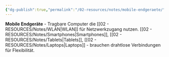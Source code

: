 ```yaml
---
{"dg-publish":true,"permalink":"/02-resources/notes/mobile-endgeraete/","tags":["informatik/hardware/mobil","informatik/netzwerk/client"],"noteIcon":"","updated":"2025-10-29T12:59:08.339+01:00"}
---
```



**Mobile Endgeräte** - Tragbare Computer die [[02 - RESOURCES/Notes/WLAN\|WLAN]] für Netzwerkzugang nutzen.
[[02 - RESOURCES/Notes/Smartphones\|Smartphones]], [[02 - RESOURCES/Notes/Tablets\|Tablets]], [[02 - RESOURCES/Notes/Laptops\|Laptops]] - brauchen drahtlose Verbindungen für Flexibilität.